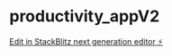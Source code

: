# productivity_appV2

[Edit in StackBlitz next generation editor ⚡️](https://stackblitz.com/~/github.com/bishnu1122/productivity_appV2)